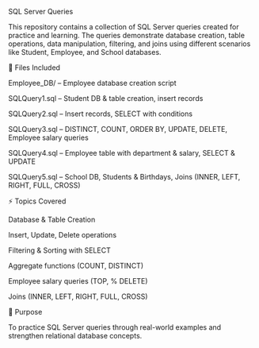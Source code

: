 SQL Server Queries

This repository contains a collection of SQL Server queries created for practice and learning. The queries demonstrate database creation, table operations, data manipulation, filtering, and joins using different scenarios like Student, Employee, and School databases.


📂 Files Included

Employee_DB/ – Employee database creation script

SQLQuery1.sql – Student DB & table creation, insert records

SQLQuery2.sql – Insert records, SELECT with conditions

SQLQuery3.sql – DISTINCT, COUNT, ORDER BY, UPDATE, DELETE, Employee salary queries

SQLQuery4.sql – Employee table with department & salary, SELECT & UPDATE

SQLQuery5.sql – School DB, Students & Birthdays, Joins (INNER, LEFT, RIGHT, FULL, CROSS)


⚡ Topics Covered

Database & Table Creation

Insert, Update, Delete operations

Filtering & Sorting with SELECT

Aggregate functions (COUNT, DISTINCT)

Employee salary queries (TOP, % DELETE)

Joins (INNER, LEFT, RIGHT, FULL, CROSS)

🎯 Purpose

To practice SQL Server queries through real-world examples and strengthen relational database concepts.
